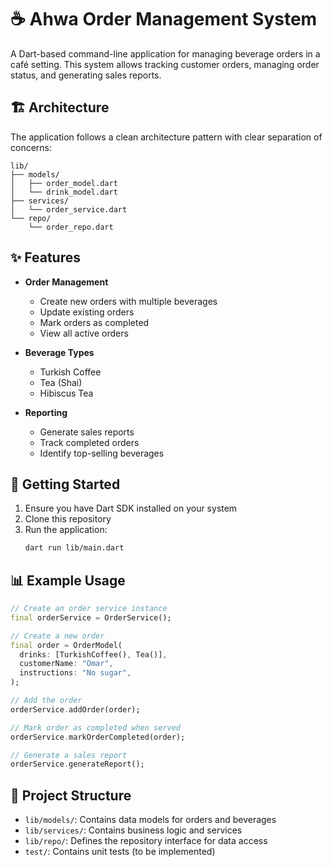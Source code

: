 # ☕ Ahwa Order Management System

A Dart-based command-line application for managing beverage orders in a café setting. This system allows tracking customer orders, managing order status, and generating sales reports.

## 🏗️ Architecture

The application follows a clean architecture pattern with clear separation of concerns:

```
lib/
├── models/            
│   ├── order_model.dart  
│   └── drink_model.dart  
├── services/          
│   └── order_service.dart  
└── repo/              
    └── order_repo.dart   
```

## ✨ Features

- **Order Management**
  - Create new orders with multiple beverages
  - Update existing orders
  - Mark orders as completed
  - View all active orders

- **Beverage Types**
  - Turkish Coffee
  - Tea (Shai)
  - Hibiscus Tea

- **Reporting**
  - Generate sales reports
  - Track completed orders
  - Identify top-selling beverages

## 🚀 Getting Started

1. Ensure you have Dart SDK installed on your system
2. Clone this repository
3. Run the application:
   ```bash
   dart run lib/main.dart
   ```

## 📊 Example Usage

```dart
// Create an order service instance
final orderService = OrderService();

// Create a new order
final order = OrderModel(
  drinks: [TurkishCoffee(), Tea()],
  customerName: "Omar",
  instructions: "No sugar",
);

// Add the order
orderService.addOrder(order);

// Mark order as completed when served
orderService.markOrderCompleted(order);

// Generate a sales report
orderService.generateReport();
```

## 📝 Project Structure

- `lib/models/`: Contains data models for orders and beverages
- `lib/services/`: Contains business logic and services
- `lib/repo/`: Defines the repository interface for data access
- `test/`: Contains unit tests (to be implemented)

